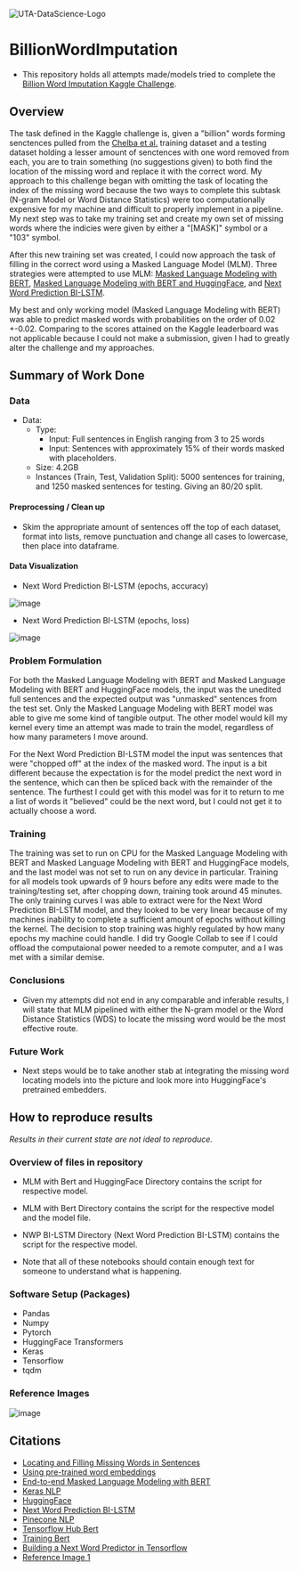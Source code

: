 ![UTA-DataScience-Logo](https://user-images.githubusercontent.com/89792487/207612409-6342a227-58d1-41a8-8277-96d45e92b5e5.png)

# BillionWordImputation

* This repository holds all attempts made/models tried to complete the [Billion Word Imputation Kaggle Challenge](https://www.kaggle.com/competitions/billion-word-imputation/overview). 

## Overview

  The task defined in the Kaggle challenge is, given a "billion" words forming senctences pulled from the [Chelba et al.](https://arxiv.org/abs/1312.3005) training dataset and a testing dataset holding a lesser amount of senctences with one word removed from each, you are to train something (no suggestions given) to both find the location of the missing word and replace it with the correct word. My approach to this challenge began with omitting the task of locating the index of the missing word because the two ways to complete this subtask (N-gram Model or Word Distance Statistics) were too computationally expensive for my machine and difficult to properly implement in a pipeline. My next step was to take my training set and create my own set of missing words where the indicies were given by either a "[MASK]" symbol or a  "103" symbol. 
  
  After this new training set was created, I could now approach the task of filling in the correct word using a Masked Language Model (MLM). Three strategies were attempted to use MLM: [Masked Language Modeling with BERT](https://keras.io/examples/nlp/masked_language_modeling/), [Masked Language Modeling with BERT and HuggingFace](https://www.youtube.com/watch?v=R6hcxMMOrPE&ab_channel=JamesBriggs), and [Next Word Prediction BI-LSTM](https://www.kaggle.com/code/ysthehurricane/next-word-prediction-bi-lstm-tutorial-easy-way).
  
  My best and only working model (Masked Language Modeling with BERT) was able to predict masked words with probabilities on the order of 0.02 +-0.02. Comparing to the scores attained on the Kaggle leaderboard was not applicable because I could not make a submission, given I had to greatly alter the challenge and my approaches.

## Summary of Work Done

### Data

* Data:
  * Type:
    * Input: Full sentences in English ranging from 3 to 25 words
    * Input: Sentences with approximately 15% of their words masked with placeholders.
  * Size: 4.2GB
  * Instances (Train, Test, Validation Split): 5000 sentences for training, and 1250 masked sentences for testing. Giving an 80/20 split. 

#### Preprocessing / Clean up

* Skim the appropriate amount of sentences off the top of each dataset, format into lists, remove punctuation and change all cases to lowercase, then place into dataframe.

#### Data Visualization

* Next Word Prediction BI-LSTM (epochs, accuracy)


![image](https://user-images.githubusercontent.com/89792487/207628043-1918c5e8-91f4-4a0e-abc8-4df3b1acc57b.png)

* Next Word Prediction BI-LSTM (epochs, loss)


![image](https://user-images.githubusercontent.com/89792487/207628069-6b883822-2118-4fe1-ac69-01378ce976dd.png)

### Problem Formulation

  For both the Masked Language Modeling with BERT and Masked Language Modeling with BERT and HuggingFace models, the input was the unedited full sentences and the expected output was "unmasked" sentences from the test set. Only the Masked Language Modeling with BERT model was able to give me some kind of tangible output. The other model would kill my kernel every time an attempt was made to train the model, regardless of how many parameters I move around.
  
  For the Next Word Prediction BI-LSTM model the input was sentences that were "chopped off" at the index of the masked word. The input is a bit different because the expectation is for the model predict the next word in the sentence, which can then be spliced back with the remainder of the sentence. The furthest I could get with this model was for it to return to me a list of words it "believed" could be the next word, but I could not get it to actually choose a word.

### Training

  The training was set to run on CPU for the Masked Language Modeling with BERT and Masked Language Modeling with BERT and HuggingFace models, and the last model was not set to run on any device in particular. Training for all models took upwards of 9 hours before any edits were made to the training/testing set, after chopping down, training took around 45 minutes. The only training curves I was able to extract were for the Next Word Prediction BI-LSTM model, and they looked to be very linear because of my machines inability to complete a sufficient amount of epochs without killing the kernel. The decision to stop training was highly regulated by how many epochs my machine could handle. I did try Google Collab to see if I could offload the computaional power needed to a remote computer, and a I was met with a similar demise.

### Conclusions

* Given my attempts did not end in any comparable and inferable results, I will state that MLM pipelined with either the N-gram model or the Word Distance Statistics (WDS) to locate the missing word would be the most effective route.

### Future Work

* Next steps would be to take another stab at integrating the missing word locating models into the picture and look more into HuggingFace's pretrained embedders.

## How to reproduce results

*Results in their current state are not ideal to reproduce.*

### Overview of files in repository

* MLM with Bert and HuggingFace Directory contains the script for respective model.
* MLM with Bert Directory contains the script for the respective model and the model file.
* NWP BI-LSTM Directory (Next Word Prediction BI-LSTM) contains the script for the respective model.

* Note that all of these notebooks should contain enough text for someone to understand what is happening.

### Software Setup (Packages)

* Pandas
* Numpy
* Pytorch
* HuggingFace Transformers
* Keras
* Tensorflow
* tqdm

### Reference Images

![image](https://user-images.githubusercontent.com/89792487/207662865-ac0be5b0-11c5-4d8d-a467-d3d369b3480b.png)


## Citations

* [Locating and Filling Missing Words in Sentences](https://stlong0521.github.io/20160305%20-%20Missing%20Word.html)
* [Using pre-trained word embeddings](https://keras.io/examples/nlp/pretrained_word_embeddings/)
* [End-to-end Masked Language Modeling with BERT](https://keras.io/examples/nlp/masked_language_modeling/)
* [Keras NLP](https://keras.io/keras_nlp/)
* [HuggingFace](https://huggingface.co/)
* [Next Word Prediction BI-LSTM](https://www.kaggle.com/code/ysthehurricane/next-word-prediction-bi-lstm-tutorial-easy-way)
* [Pinecone NLP](https://www.pinecone.io/learn/nlp/)
* [Tensorflow Hub Bert](https://tfhub.dev/tensorflow/bert_en_uncased_preprocess/3)
* [Training Bert](https://www.youtube.com/watch?v=R6hcxMMOrPE&ab_channel=JamesBriggs)
* [Building a Next Word Predictor in Tensorflow](https://towardsdatascience.com/building-a-next-word-predictor-in-tensorflow-e7e681d4f03f#:~:text=Next%20Word%20Prediction%20or%20what,or%20emails%20without%20realizing%20it.)
* [Reference Image 1](https://www.google.com/url?sa=i&url=https%3A%2F%2Famitness.com%2F2020%2F05%2Fself-supervised-learning-nlp%2F&psig=AOvVaw0qVYDZlt8NPJTjONk7RDqH&ust=1671124544064000&source=images&cd=vfe&ved=0CBAQjhxqFwoTCKDsl5nO-fsCFQAAAAAdAAAAABAJ)





